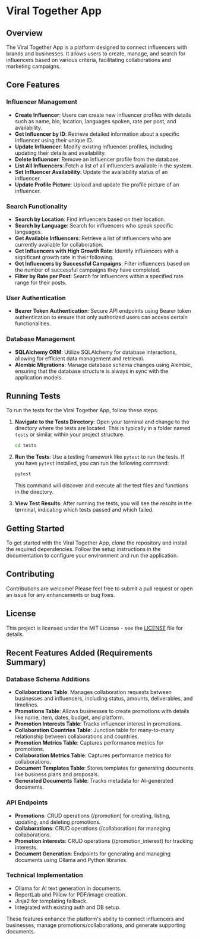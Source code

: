 # Viral Together App

## Overview
The Viral Together App is a platform designed to connect influencers with brands and businesses. It allows users to create, manage, and search for influencers based on various criteria, facilitating collaborations and marketing campaigns.

## Core Features

### Influencer Management
- **Create Influencer**: Users can create new influencer profiles with details such as name, bio, location, languages spoken, rate per post, and availability.
- **Get Influencer by ID**: Retrieve detailed information about a specific influencer using their unique ID.
- **Update Influencer**: Modify existing influencer profiles, including updating their details and availability.
- **Delete Influencer**: Remove an influencer profile from the database.
- **List All Influencers**: Fetch a list of all influencers available in the system.
- **Set Influencer Availability**: Update the availability status of an influencer.
- **Update Profile Picture**: Upload and update the profile picture of an influencer.

### Search Functionality
- **Search by Location**: Find influencers based on their location.
- **Search by Language**: Search for influencers who speak specific languages.
- **Get Available Influencers**: Retrieve a list of influencers who are currently available for collaboration.
- **Get Influencers with High Growth Rate**: Identify influencers with a significant growth rate in their following.
- **Get Influencers by Successful Campaigns**: Filter influencers based on the number of successful campaigns they have completed.
- **Filter by Rate per Post**: Search for influencers within a specified rate range for their posts.

### User Authentication
- **Bearer Token Authentication**: Secure API endpoints using Bearer token authentication to ensure that only authorized users can access certain functionalities.

### Database Management
- **SQLAlchemy ORM**: Utilize SQLAlchemy for database interactions, allowing for efficient data management and retrieval.
- **Alembic Migrations**: Manage database schema changes using Alembic, ensuring that the database structure is always in sync with the application models.

## Running Tests

To run the tests for the Viral Together App, follow these steps:

1. **Navigate to the Tests Directory**: Open your terminal and change to the directory where the tests are located. This is typically in a folder named `tests` or similar within your project structure.

   ```bash
   cd tests
   ```

2. **Run the Tests**: Use a testing framework like `pytest` to run the tests. If you have `pytest` installed, you can run the following command:

   ```bash
   pytest
   ```

   This command will discover and execute all the test files and functions in the directory.

3. **View Test Results**: After running the tests, you will see the results in the terminal, indicating which tests passed and which failed.

## Getting Started
To get started with the Viral Together App, clone the repository and install the required dependencies. Follow the setup instructions in the documentation to configure your environment and run the application.

## Contributing
Contributions are welcome! Please feel free to submit a pull request or open an issue for any enhancements or bug fixes.

## License
This project is licensed under the MIT License - see the [LICENSE](LICENSE) file for details.

## Recent Features Added (Requirements Summary)

### Database Schema Additions
- **Collaborations Table**: Manages collaboration requests between businesses and influencers, including status, amounts, deliverables, and timelines.
- **Promotions Table**: Allows businesses to create promotions with details like name, item, dates, budget, and platform.
- **Promotion Interests Table**: Tracks influencer interest in promotions.
- **Collaboration Countries Table**: Junction table for many-to-many relationship between collaborations and countries.
- **Promotion Metrics Table**: Captures performance metrics for promotions.
- **Collaboration Metrics Table**: Captures performance metrics for collaborations.
- **Document Templates Table**: Stores templates for generating documents like business plans and proposals.
- **Generated Documents Table**: Tracks metadata for AI-generated documents.

### API Endpoints
- **Promotions**: CRUD operations (/promotion) for creating, listing, updating, and deleting promotions.
- **Collaborations**: CRUD operations (/collaboration) for managing collaborations.
- **Promotion Interests**: CRUD operations (/promotion_interest) for tracking interests.
- **Document Generation**: Endpoints for generating and managing documents using Ollama and Python libraries.

### Technical Implementation
- Ollama for AI text generation in documents.
- ReportLab and Pillow for PDF/image creation.
- Jinja2 for templating fallback.
- Integrated with existing auth and DB setup.

These features enhance the platform's ability to connect influencers and businesses, manage promotions/collaborations, and generate supporting documents.

